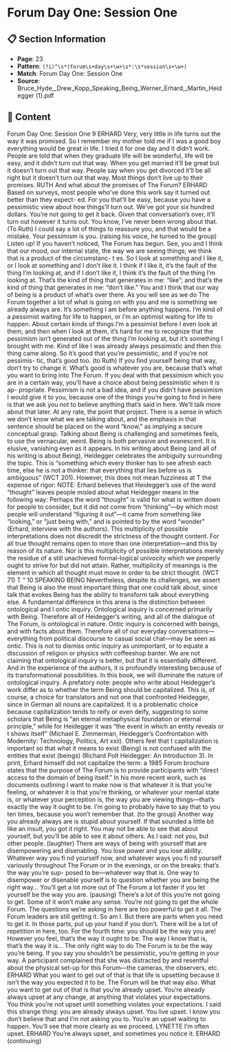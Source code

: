 # Forum Day One: Session One

## 📋 Section Information

- **Page**: 23
- **Pattern**: `(?i)^\s*(forum\s+day\s+\w+\s*:\s*session\s+\w+)`
- **Match**: Forum Day One: Session One
- **Source**: Bruce_Hyde,_Drew_Kopp_Speaking_Being_Werner_Erhard,_Martin_Heidegger (1).pdf

## 📄 Content

Forum Day One: Session One
9
ERHARD
Very, very little in life turns out the way it was promised. So I remember my mother told me if I
was a good boy everything would be great in life. I tried it for one day and it didn’t work. People
are told that when they graduate life will be wonderful, life will be easy, and it didn’t turn out
that way. When you get married it’ll be great but it doesn’t turn out that way. People say when
you get divorced it’ll be all right but it doesn’t turn out that way. Most things don’t live up to
their promises.
RUTH
And what about the promises of The Forum?
ERHARD
Based on surveys, most people who’ve done this work say it turned out better than they expect-
ed. For you that’ll be easy, because you have a pessimistic view about how things’ll turn out.
We’ve got your six hundred dollars. You’re not going to get it back. Given that conversation’s
over, it’ll turn out however it turns out. You know, I’ve never been wrong about that.
(To Ruth)
I could say a lot of things to reassure you, and that would be a mistake. Your pessimism is you.
(raising his voice, he turned to the group)
Listen up! If you haven’t noticed, The Forum has begun. See, you and I think that our mood,
our internal state, the way we are seeing things; we think that is a product of the circumstanc-
t
es. So I look at something and I like it, or I look at something and I don’t like it. I think if I
like it, it’s the fault of the thing I’m looking at, and if I don’t like it, I think it’s the fault of the
thing I’m looking at. That’s the kind of thing that generates in me: “like”; and that’s the kind
of thing that generates in me: “don’t like.” You and I think that our way of being is a product of
what’s over there. As you will see as we do The Forum together a lot of what is going on with
you and me is something we already always are. It’s something I am before anything happens.
I’m kind of a pessimist waiting for life to happen, or I’m an optimist waiting for life to happen.
About certain kinds of things I’m a pessimist before I even look at them, and then when I look
at them, it’s hard for me to recognize that the pessimism isn’t generated out of the thing I’m
looking at, but it’s something I brought with me. Kind of like I was already always pessimistic
and then this thing came along. So it’s good that you’re pessimistic, and if you’re not pessimis-
tic, that’s good too.
(to Ruth)
If you find yourself being that way, don’t try to change it. What’s good is whatever you are,
because that’s what you want to bring into The Forum. If you deal with that pessimism
which you are in a certain way, you’ll have a choice about being pessimistic when it is ap-
propriate. Pessimism is not a bad idea, and if you didn’t have pessimism I would give it to
you, because one of the things you’re going to find in here is that we ask you not to believe
anything that’s said in here. We’ll talk more about that later. At any rate, the point that
project. There is a sense in which we don’t know what we are
talking about, and the emphasis in that sentence should be placed
on the word “know,” as implying a secure conceptual grasp.
Talking about Being is challenging and sometimes feels, to use
the vernacular, weird. Being is both pervasive and evanescent. It
is elusive, vanishing even as it appears.
In his writing about Being (and all of his writing is about
Being), Heidegger celebrates the ambiguity surrounding the topic.
This is “something which every thinker has to see afresh each
time, else he is not a thinker: that everything that lies before us is
ambiguous” (WCT 201). However, this does not mean fuzziness at
T
the expense of rigor:
NOTE:  Erhard believes that Heidegger’s use of the word
“thought” leaves people misled about what Heidegger
means in the following way: Perhaps the word “thought” is
valid for what is written down for people to consider, but it
did not come from “thinking”—by which most people will
understand “figuring it out”—it came from something like
“looking,” or “just being with,” and is pointed to by the word
“wonder” (Erhard, interview with the authors).
This multiplicity of possible interpretations
does not discredit the strictness of the thought
content. For all true thought remains open
to more than one interpretation—and this by
reason of its nature. Nor is this multiplicity of
possible interpretations merely the residue
of a still unachieved formal-logical univocity
which we properly ought to strive for but did
not attain. Rather, multiplicity of meanings is
the element in which all thought must move in
order to be strict thought. (WCT 71)
T
“
10
SPEAKING BEING
Nevertheless, despite its challenges, we assert that Being is
also the most important thing that one could talk about, since
talk that evokes Being has the ability to transform talk about
everything else.
A fundamental difference in this arena is the distinction
between ontological and
l
ontic inquiry. Ontological inquiry is
concerned primarily with Being. Therefore all of Heidegger’s
writing, and all of the dialogue of The Forum, is ontological in
nature. Ontic inquiry is concerned with beings, and with facts
about them. Therefore all of our everyday conversations—
everything from political discourse to casual social chat—may be
seen as ontic.
This is not to dismiss ontic inquiry as unimportant, or to
equate a discussion of religion or physics with coffeeshop banter.
We are not claiming that ontological inquiry is better, but that
it is essentially different. And in the experience of the authors,
it is profoundly interesting because of its transformational
possibilities. In this book, we will illuminate the nature of
ontological inquiry.
A prefatory note: people who write about Heidegger’s
work differ as to whether the term Being should be capitalized.
This is, of course, a choice for translators and not one that
confronted Heidegger, since in German all nouns are capitalized.
It is a problematic choice because capitalization tends to reify
or even deify, suggesting to some scholars that Being is “an
eternal metaphysical foundation or eternal principle,” while
for Heidegger it was “the event in which an entity reveals or
t
shows itself” (Michael E. Zimmerman, Heidegger’s Confrontation
with Modernity: Technology, Politics, Art xxii). Others feel that
t
capitalization is important so that what it means to exist (Being)
is not confused with the entities that exist (beings) (Richard Polt
Heidegger: An Introduction 3).
In print, Erhard himself did not capitalize the term: a 1985
Forum brochure states that the purpose of The Forum is to
provide participants with “direct access to the domain of being
itself.” In his more recent work, such as documents outlining
I want to make now is that whatever it is that you’re feeling, or whatever it is that you’re
thinking, or whatever your mental state is, or whatever your perception is, the way you are
viewing things—that’s exactly the way it ought to be. I’m going to probably have to say that
to you ten times, because you won’t remember that.
(to the group)
Another way you already always are is stupid about yourself. If that sounded a little bit like an
insult, you got it right. You may not be able to see that about yourself, but you’ll be able to see it
about others. As I said: not you, but other people.
(laughter)
There are ways of being with yourself that are disempowering and disenabling. You lose power
and you lose ability. Whatever way you fi nd yourself now, and whatever ways you fi nd yourself
variously throughout The Forum or in the evenings, or on the breaks: that’s the way you’re sup-
posed to be—whatever way that is. One way to disempower or disenable yourself is to question
whether you are being the right way... You’ll get a lot more out of The Forum a lot faster if you
let yourself be the way you are.
(pausing)
There’s a lot of this you’re not going to get. Some of it won’t make any sense. You’re not going
to get the whole Forum. The questions we’re asking in here are too powerful to get it all. The
Forum leaders are still getting it. So am I. But there are parts when you need to get it. In those
parts, put up your hand if you don’t. There will be a lot of repetition in here, too. For the fourth
time: you should be the way you are! However you feel, that’s the way it ought to be. The way
I know that is, that’s the way it is... The only right way to do The Forum is to be the way you’re
being. If you say you shouldn’t be pessimistic, you’re getting in your way.
A participant complained that she was distracted by and resentful about the physical set-up for this
Forum—the cameras, the observers, etc.
ERHARD
What you want to get out of that is that life is upsetting because it isn’t the way you expected it
to be. The Forum will be that way also. What you want to get out of that is that you’re already
upset. You’re already always upset at any change, at anything that violates your expectations.
You think you’re not upset until something violates your expectations. I said this strange thing:
you are already always upset. You live upset. I know you don’t believe that and I’m not asking
you to. You’re an upset waiting to happen. You’ll see that more clearly as we proceed.
LYNETTE
I’m often upset.
ERHARD
You’re always upset, and sometimes you notice it.
ERHARD (continuing)